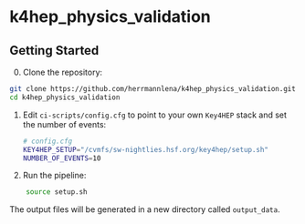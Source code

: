 # k4hep_physics_validation

## Getting Started

0. Clone the repository:

```bash
git clone https://github.com/herrmannlena/k4hep_physics_validation.git
cd k4hep_physics_validation
```

1. Edit `ci-scripts/config.cfg` to point to your own `Key4HEP` stack and set the number of events:

   ```bash
   # config.cfg
   KEY4HEP_SETUP="/cvmfs/sw-nightlies.hsf.org/key4hep/setup.sh"
   NUMBER_OF_EVENTS=10
   ```
2. Run the pipeline:
```bash
    source setup.sh
```

The output files will be generated in a new directory called `output_data`.





